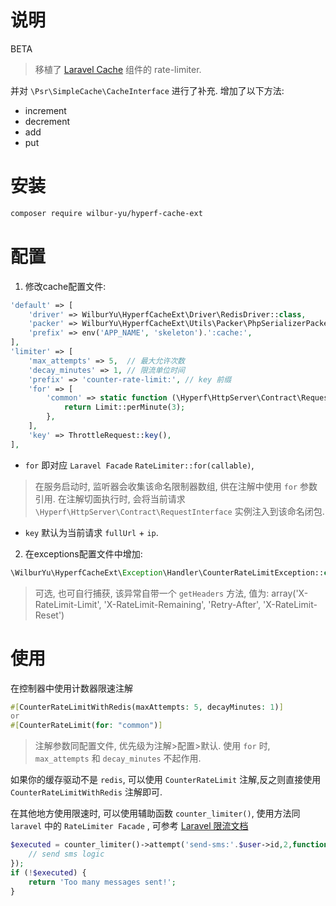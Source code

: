 # 说明

BETA

> 移植了 [Laravel Cache](https://github.com/laravel/framework) 组件的 rate-limiter.

并对 `\Psr\SimpleCache\CacheInterface` 进行了补充. 增加了以下方法:

- increment
- decrement
- add
- put

# 安装

```bash
composer require wilbur-yu/hyperf-cache-ext
```

# 配置

1. 修改cache配置文件:

```php
'default' => [
    'driver' => WilburYu\HyperfCacheExt\Driver\RedisDriver::class,
    'packer' => WilburYu\HyperfCacheExt\Utils\Packer\PhpSerializerPacker::class,
    'prefix' => env('APP_NAME', 'skeleton').':cache:',
],
'limiter' => [
    'max_attempts' => 5,  // 最大允许次数
    'decay_minutes' => 1, // 限流单位时间
    'prefix' => 'counter-rate-limit:', // key 前缀
    'for' => [
        'common' => static function (\Hyperf\HttpServer\Contract\RequestInterface $request) {
            return Limit::perMinute(3);
        },
    ],
    'key' => ThrottleRequest::key(),
],
```
- `for` 即对应 `Laravel Facade` `RateLimiter::for(callable)`, 
> 在服务启动时, 监听器会收集该命名限制器数组, 供在注解中使用 `for` 参数引用. 在注解切面执行时, 会将当前请求 `\Hyperf\HttpServer\Contract\RequestInterface` 实例注入到该命名闭包.
- `key` 默认为当前请求 `fullUrl` + `ip`.

2. 在exceptions配置文件中增加:

```php
\WilburYu\HyperfCacheExt\Exception\Handler\CounterRateLimitException::class
```
> 可选, 也可自行捕获, 该异常自带一个 `getHeaders` 方法, 值为: array('X-RateLimit-Limit', 'X-RateLimit-Remaining', 'Retry-After', 'X-RateLimit-Reset')

# 使用

在控制器中使用计数器限速注解

```php
#[CounterRateLimitWithRedis(maxAttempts: 5, decayMinutes: 1)]
or
#[CounterRateLimit(for: "common")]
```

> 注解参数同配置文件, 优先级为注解>配置>默认.
> 使用 `for` 时, `max_attempts` 和 `decay_minutes` 不起作用.

如果你的缓存驱动不是 `redis`, 可以使用 `CounterRateLimit` 注解,反之则直接使用 `CounterRateLimitWithRedis` 注解即可.

在其他地方使用限速时, 可以使用辅助函数 `counter_limiter()`, 使用方法同 `laravel`
中的 `RateLimiter Facade`
, 可参考 [Laravel 限流文档](https://learnku.com/docs/laravel/8.5/current-limiting/11453)

```php
$executed = counter_limiter()->attempt('send-sms:'.$user->id,2,function(){
    // send sms logic
});
if (!$executed) {
    return 'Too many messages sent!';
}
```